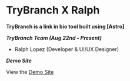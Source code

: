 # TryBranch X Ralph

****TryBranch is a link in bio tool built using [Astro]****


_**TryBranch Team (Aug 22nd - Present)**_

- Ralph Lopez (Developer & UI/UX Designer)


_**Demo Site**_

View the [Demo Site](ralphlopez.netlify.app)
